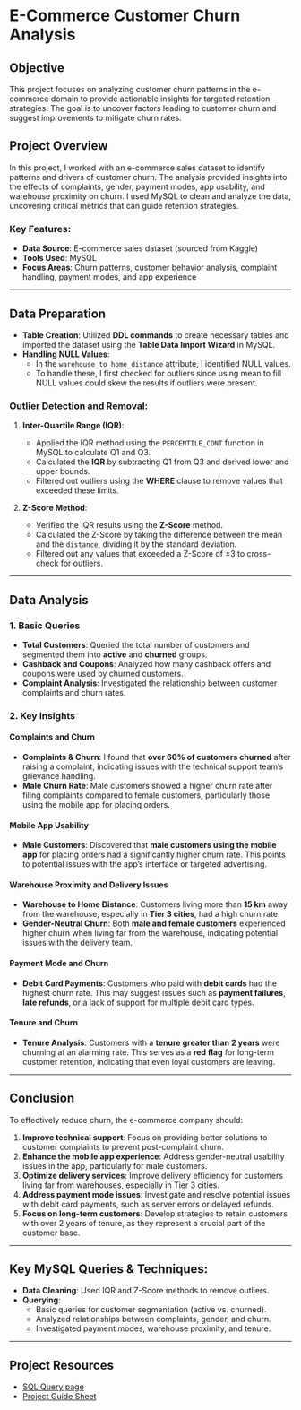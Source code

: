 # E-Commerce Customer Churn Analysis

## Objective
This project focuses on analyzing customer churn patterns in the e-commerce domain to provide actionable insights for targeted retention strategies. The goal is to uncover factors leading to customer churn and suggest improvements to mitigate churn rates.

## Project Overview
In this project, I worked with an e-commerce sales dataset to identify patterns and drivers of customer churn. The analysis provided insights into the effects of complaints, gender, payment modes, app usability, and warehouse proximity on churn. I used MySQL to clean and analyze the data, uncovering critical metrics that can guide retention strategies.

### Key Features:
- **Data Source**: E-commerce sales dataset (sourced from Kaggle)
- **Tools Used**: MySQL
- **Focus Areas**: Churn patterns, customer behavior analysis, complaint handling, payment modes, and app experience

---

## Data Preparation
- **Table Creation**: Utilized **DDL commands** to create necessary tables and imported the dataset using the **Table Data Import Wizard** in MySQL.
- **Handling NULL Values**:
  - In the `warehouse_to_home_distance` attribute, I identified NULL values. 
  - To handle these, I first checked for outliers since using mean to fill NULL values could skew the results if outliers were present.
  
### Outlier Detection and Removal:
1. **Inter-Quartile Range (IQR)**:
   - Applied the IQR method using the `PERCENTILE_CONT` function in MySQL to calculate Q1 and Q3.
   - Calculated the **IQR** by subtracting Q1 from Q3 and derived lower and upper bounds.
   - Filtered out outliers using the **WHERE** clause to remove values that exceeded these limits.

2. **Z-Score Method**:
   - Verified the IQR results using the **Z-Score** method.
   - Calculated the Z-Score by taking the difference between the mean and the `distance`, dividing it by the standard deviation.
   - Filtered out any values that exceeded a Z-Score of ±3 to cross-check for outliers.

---

## Data Analysis

### 1. Basic Queries
- **Total Customers**: Queried the total number of customers and segmented them into **active** and **churned** groups.
- **Cashback and Coupons**: Analyzed how many cashback offers and coupons were used by churned customers.
- **Complaint Analysis**: Investigated the relationship between customer complaints and churn rates.

### 2. Key Insights

#### Complaints and Churn
- **Complaints & Churn**: I found that **over 60% of customers churned** after raising a complaint, indicating issues with the technical support team’s grievance handling.
- **Male Churn Rate**: Male customers showed a higher churn rate after filing complaints compared to female customers, particularly those using the mobile app for placing orders.

#### Mobile App Usability
- **Male Customers**: Discovered that **male customers using the mobile app** for placing orders had a significantly higher churn rate. This points to potential issues with the app’s interface or targeted advertising.
  
#### Warehouse Proximity and Delivery Issues
- **Warehouse to Home Distance**: Customers living more than **15 km** away from the warehouse, especially in **Tier 3 cities**, had a high churn rate. 
- **Gender-Neutral Churn**: Both **male and female customers** experienced higher churn when living far from the warehouse, indicating potential issues with the delivery team.
  
#### Payment Mode and Churn
- **Debit Card Payments**: Customers who paid with **debit cards** had the highest churn rate. This may suggest issues such as **payment failures**, **late refunds**, or a lack of support for multiple debit card types.

#### Tenure and Churn
- **Tenure Analysis**: Customers with a **tenure greater than 2 years** were churning at an alarming rate. This serves as a **red flag** for long-term customer retention, indicating that even loyal customers are leaving.

---

## Conclusion
To effectively reduce churn, the e-commerce company should:
1. **Improve technical support**: Focus on providing better solutions to customer complaints to prevent post-complaint churn.
2. **Enhance the mobile app experience**: Address gender-neutral usability issues in the app, particularly for male customers.
3. **Optimize delivery services**: Improve delivery efficiency for customers living far from warehouses, especially in Tier 3 cities.
4. **Address payment mode issues**: Investigate and resolve potential issues with debit card payments, such as server errors or delayed refunds.
5. **Focus on long-term customers**: Develop strategies to retain customers with over 2 years of tenure, as they represent a crucial part of the customer base.

---

## Key MySQL Queries & Techniques:
- **Data Cleaning**: Used IQR and Z-Score methods to remove outliers.
- **Querying**: 
  - Basic queries for customer segmentation (active vs. churned).
  - Analyzed relationships between complaints, gender, and churn.
  - Investigated payment modes, warehouse proximity, and tenure.
  
---

## Project Resources
- [SQL Query page](https://github.com/vignesh4005/MySQL_E-Commerce_Customer_Churn_Analysis/blob/main/E-Commerce%20Customer%20Churn%20Query.sql) <!-- Replace with actual link -->
- [Project Guide Sheet](https://github.com/vignesh4005/MySQL_E-Commerce_Customer_Churn_Analysis/blob/main/E-Commerce%20%20CC%20Analysis%20Guide%20Sheet.pdf) <!-- Replace with actual link -->
